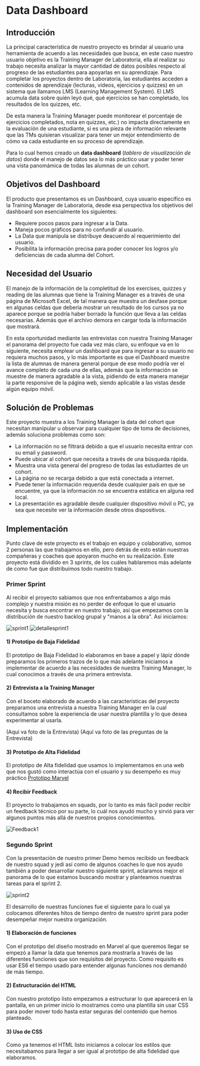 # Data Dashboard

## Introducción

La principal característica de nuestro proyecto es brindar al usuario una herramienta de acuerdo a las necesidades 
que busca, en este caso nuestro usuario objetivo es la Training Manager de Laboratoria, ella al realizar su trabajo
necesita analizar la mayor cantidad de datos posibles respecto al progreso de las estudiantes para apoyarlas en 
su aprendizaje.
Para completar los proyectos dentro de Laboratoria, las estudiantes acceden a contenidos de aprendizaje (lecturas,
videos, ejercicios y quizzes) en un sistema que llamamos LMS (Learning Management System). El LMS acumula data sobre
quién leyó qué, qué ejercicios se han completado, los resultados de los quizzes, etc.

De esta manera la Training Manager puede monitorear el porcentaje de ejercicios completados, nota en quizzes, etc.) 
no impacta directamente en la evaluación de una estudiante, sí es una pieza de información relevante que las TMs
quisieran visualizar para tener un mejor entendimiento de cómo va cada estudiante en su proceso de aprendizaje.

Para lo cual hemos creado un **data dashboard** (_tablero de visualización de datos_) donde el manejo de datos sea 
lo más práctico usar y poder tener una vista panomámica de todas las alumnas de un cohort.


## Objetivos del Dashboard

El producto que presentamos es un Dashboard, cuya usuario específico es la Training Manager de Laboratoria, desde 
esa perspectiva los objetivos del dashboard son esencialmente los siguientes:

* Requiere pocos pasos para ingresar a la Data.
* Maneja pocos gráficos para no confundir al usuario.
* La Data que manipula se distribuye deacuerdo al requerimiento del usuario.
* Posibilita la información precisa para poder conocer los logros y/o deficiencias de cada alumna del Cohort.


## Necesidad del Usuario 

El manejo de la información de la completitud de los exercises, quizzes y reading de las alumnas que tiene la Training 
Manager es a través de una página de Microsoft Excel, de tal manera que muestra un desfase porque en algunas celdas 
que debería mostrar un resultado de los cursos ya no aparece porque se podría haber borrado la función que lleva a las 
celdas necesarias. Además que el archivo demora en cargar toda la información que mostrará.

En esta oportunidad mediante las entrevistas con nuestra Training Manager el panorama del proyecto fue cada vez más 
claro, su enfoque va en lo siguiente, necesita emplear un dashboard que para ingresar a su usuario no requiera muchos 
pasos, y lo más importante es que el Dashboard muestre la lista de alumnas de manera general porque de ese modo podría 
ver el avance completo de cada una de ellas, además que la información se muestre de manera agradable a la vista, 
pidiendo de esta manera manejar la parte responsive de la página web, siendo aplicable a las vistas desde algún equipo 
móvil.


## Solución de Problemas

Este proyecto muestra a los Training Manager la data del cohort que necesitan manipular u observar para cualquier tipo 
de toma de decisiones, además soluciona problemas como son:

* La información no se filtrará debido a que el usuario necesita entrar con su email y password.
* Puede ubicar al cohort que necesita a través de una búsqueda rápida.
* Muestra una vista general del progreso de todas las estudiantes de un cohort.
* La página no se recarga debido a que está conectada a internet.
* Puede tener la información requerida desde cualquier país en que se encuentre, ya que la información no se encuentra estática en alguna red local.
* La presentación es agradable desde cualquier dispositivo móvil o PC, ya sea que necesite ver la información desde 
otros dispositivos.


## Implementación

Punto clave de este proyecto es el trabajo en equipo y colaborativo, somos 2 personas las que trabajamos en ello, 
pero detrás de esto están nuestras compañeras y coaches que apoyaron mucho en su realización. Este proyecto está 
dividido en 3 sprints, de los cuáles hablaremos más adelante de como fue que distribuimos todo nuestro trabajo. 

### Primer Sprint

Al recibir el proyecto sabiamos que nos enfrentabamos a algo más complejo y nuestra misión es no perder de enfoque 
lo que el usuario necesita y busca encontrar en nuestro trabajo, así que empezamos con la distribución de nuestro 
backlog grupal y "manos a la obra". 
Así iniciamos:

![sprint1](images/sprint1.jpg)
![detallesprint1](images/detallesprint1.jpg)

#### 1) Prototipo de Baja Fidelidad

El prototipo de Baja Fidelidad lo elaboramos en base a papel y lápiz dónde preparamos los primeros trazos de lo que más 
adelante iniciamos a implementar de acuerdo a las necesidades de nuestra Training Manager, lo cual conocimos a través 
de una primera entrevista.

#### 2) Entrevista a la Training Manager

Con el boceto elaborado de acuerdo a las características del proyecto preparamos una entrevista a nuestra Training 
Manager en la cual consultamos sobre la experiencia de usar nuestra plantilla y lo que desea experimentar al usarla.

(Aquí va foto de la Entrevista)
(Aquí va foto de las preguntas de la Entrevista)

#### 3) Prototipo de Alta Fidelidad

El prototipo de Alta fidelidad que usamos lo implementamos en una web que nos gustó como interactúa con el usuario
y su desempeño es muy práctico [Prototipo Marvel](https://marvelapp.com/6gjf5hg/screen/44239254)

#### 4) Recibir Feedback

El proyecto lo trabajamos en squads, por lo tanto es más fácil poder recibir un feedback técnico por su parte, lo cuál
nos ayudó mucho y sirvió para ver algunos puntos más allá de nuestros propios conocimientos.

![Feedback1](images/feedback1.jpg)


### Segundo Sprint

Con la presentación de nuestro primer Demo hemos recibido un feedback de nuestro squad y jedi así como de algunos coaches
lo que nos ayudo también a poder desarrollar nuestro siguiente sprint, aclaramos mejor el panorama de lo que estamos
buscando mostrar y planteamos nuestras tareas para el sprint 2.

![sprint2](images/sprint2.jpg)

El desarrollo de nuestras funciones fue el siguiente para lo cual ya colocamos diferentes hitos de tiempo dentro de 
nuestro sprint para poder desempeñar mejor nuestra organización.

#### 1) Elaboración de funciones

Con el prototipo del diseño mostrado en Marvel al que queremos llegar se empezó a llamar la data que tenemos para 
mostrarla a través de las diferentes funciones que son requisitos del proyecto.
Como requisito es usar ES6 el tiempo usado para entender algunas funciones nos demandó de más tiempo.

#### 2) Estructuración del HTML

Con nuestro prototipo listo empezamos a estructurar lo que aparecerá en la pantalla, en un primer inicio lo mostramos 
como una plantilla sin usar CSS para poder mover todo hasta estar seguras del contenido que hemos planteado.

#### 3) Uso de CSS

Como ya tenemos el HTML listo iniciamos a colocar los estilos que necesitabamos para llegar a ser igual al prototipo 
de alta fidelidad que elaboramos.